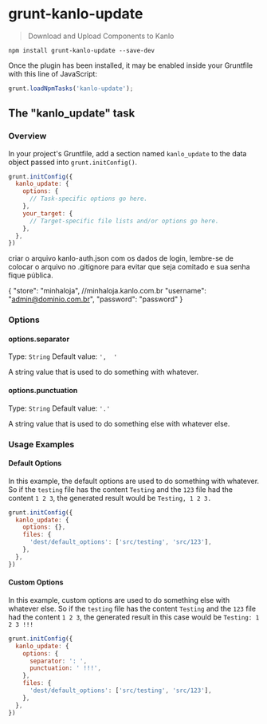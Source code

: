 # grunt-kanlo-update

> Download and Upload Components to Kanlo



```shell
npm install grunt-kanlo-update --save-dev
```

Once the plugin has been installed, it may be enabled inside your Gruntfile with this line of JavaScript:

```js
grunt.loadNpmTasks('kanlo-update');
```

## The "kanlo_update" task

### Overview
In your project's Gruntfile, add a section named `kanlo_update` to the data object passed into `grunt.initConfig()`.

```js
grunt.initConfig({
  kanlo_update: {
    options: {
      // Task-specific options go here.
    },
    your_target: {
      // Target-specific file lists and/or options go here.
    },
  },
})
```

criar o arquivo kanlo-auth.json com os dados de login, lembre-se de colocar o arquivo no .gitignore para evitar que seja comitado e sua senha fique pública.

{
  "store": "minhaloja", //minhaloja.kanlo.com.br
  "username": "admin@dominio.com.br",
  "password": "password"
}
### Options

#### options.separator
Type: `String`
Default value: `',  '`

A string value that is used to do something with whatever.

#### options.punctuation
Type: `String`
Default value: `'.'`

A string value that is used to do something else with whatever else.

### Usage Examples

#### Default Options
In this example, the default options are used to do something with whatever. So if the `testing` file has the content `Testing` and the `123` file had the content `1 2 3`, the generated result would be `Testing, 1 2 3.`

```js
grunt.initConfig({
  kanlo_update: {
    options: {},
    files: {
      'dest/default_options': ['src/testing', 'src/123'],
    },
  },
})
```

#### Custom Options
In this example, custom options are used to do something else with whatever else. So if the `testing` file has the content `Testing` and the `123` file had the content `1 2 3`, the generated result in this case would be `Testing: 1 2 3 !!!`

```js
grunt.initConfig({
  kanlo_update: {
    options: {
      separator: ': ',
      punctuation: ' !!!',
    },
    files: {
      'dest/default_options': ['src/testing', 'src/123'],
    },
  },
})
```
